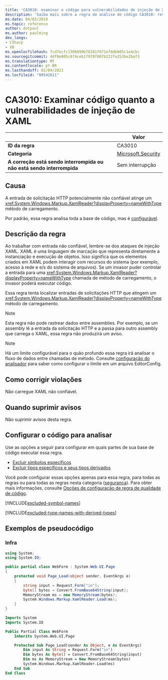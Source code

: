 ```yaml
---
title: 'CA3010: examinar o código para vulnerabilidades de injeção de XAML (análise de código)'
description: 'Saiba mais sobre a regra de análise de código CA3010: revise o código para vulnerabilidades de injeção de XAML'
ms.date: 04/03/2019
ms.topic: reference
author: dotpaul
ms.author: paulming
dev_langs:
- CSharp
- VB
ms.openlocfilehash: 7cd7ecfc1306899b76281f671ef0db605c1e4cbc
ms.sourcegitcommit: 4df8e005c074ceb1f978f007b222fe253be2baf3
ms.translationtype: MT
ms.contentlocale: pt-BR
ms.lasthandoff: 02/04/2021
ms.locfileid: "99542611"
---
```

# <a name="ca3010-review-code-for-xaml-injection-vulnerabilities"></a>CA3010: Examinar código quanto a vulnerabilidades de injeção de XAML

| | Valor |
|-|-|
| **ID da regra** |CA3010|
| **Categoria** |[Microsoft.Security](security-warnings.md)|
| **A correção está sendo interrompida ou não está sendo interrompida** |Sem interrupção|

## <a name="cause"></a>Causa

A entrada de solicitação HTTP potencialmente não confiável atinge um <xref:System.Windows.Markup.XamlReader?displayProperty=nameWithType> método de carregamento.

Por padrão, essa regra analisa toda a base de código, mas é [configurável](#configure-code-to-analyze).

## <a name="rule-description"></a>Descrição da regra

Ao trabalhar com entrada não confiável, lembre-se dos ataques de injeção XAML. XAML é uma linguagem de marcação que representa diretamente a instanciação e execução de objetos. Isso significa que os elementos criados em XAML podem interagir com recursos do sistema (por exemplo, acesso à rede e e/s do sistema de arquivos). Se um invasor puder controlar a entrada para uma <xref:System.Windows.Markup.XamlReader?displayProperty=nameWithType> chamada de método de carregamento, o invasor poderá executar código.

Essa regra tenta localizar entradas de solicitações HTTP que atingem um <xref:System.Windows.Markup.XamlReader?displayProperty=nameWithType> método de carregamento.

> [!NOTE]
> Esta regra não pode rastrear dados entre assemblies. Por exemplo, se um assembly lê a entrada da solicitação HTTP e a passa para outro assembly que carrega o XAML, essa regra não produzirá um aviso.

> [!NOTE]
> Há um limite configurável para o quão profundo essa regra irá analisar o fluxo de dados entre chamadas de método. Consulte [configuração do analisador](https://github.com/dotnet/roslyn-analyzers/blob/master/docs/Analyzer%20Configuration.md#dataflow-analysis) para saber como configurar o limite em um arquivo EditorConfig.

## <a name="how-to-fix-violations"></a>Como corrigir violações

Não carregue XAML não confiável.

## <a name="when-to-suppress-warnings"></a>Quando suprimir avisos

Não suprimir avisos desta regra.

## <a name="configure-code-to-analyze"></a>Configurar o código para analisar

Use as opções a seguir para configurar em quais partes de sua base de código executar essa regra.

- [Excluir símbolos específicos](#exclude-specific-symbols)
- [Excluir tipos específicos e seus tipos derivados](#exclude-specific-types-and-their-derived-types)

Você pode configurar essas opções apenas para essa regra, para todas as regras ou para todas as regras nesta categoria ([segurança](security-warnings.md)). Para obter mais informações, consulte [Opções de configuração de regra de qualidade de código](../code-quality-rule-options.md).

[!INCLUDE[excluded-symbol-names](~/includes/code-analysis/excluded-symbol-names.md)]

[!INCLUDE[excluded-type-names-with-derived-types](~/includes/code-analysis/excluded-type-names-with-derived-types.md)]

## <a name="pseudo-code-examples"></a>Exemplos de pseudocódigo

### <a name="violation"></a>Infra

```csharp
using System;
using System.IO;

public partial class WebForm : System.Web.UI.Page
{
    protected void Page_Load(object sender, EventArgs e)
    {
        string input = Request.Form["in"];
        byte[] bytes = Convert.FromBase64String(input);
        MemoryStream ms = new MemoryStream(bytes);
        System.Windows.Markup.XamlReader.Load(ms);
    }
}
```

```vb
Imports System
Imports System.IO

Public Partial Class WebForm
    Inherits System.Web.UI.Page

    Protected Sub Page_Load(sender As Object, e As EventArgs)
        Dim input As String = Request.Form("in")
        Dim bytes As Byte() = Convert.FromBase64String(input)
        Dim ms As MemoryStream = New MemoryStream(bytes)
        System.Windows.Markup.XamlReader.Load(ms)
    End Sub
End Class
```

